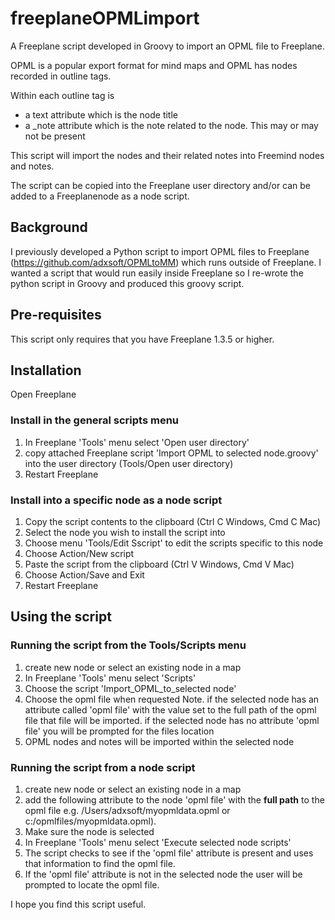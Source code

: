 # freeplaneOPMLimport

A Freeplane script developed in Groovy to import an OPML file to Freeplane. 

OPML is a popular export format for mind maps and OPML has nodes recorded in outline tags. 

Within each outline tag is 
 - a text attribute which is the node title
 - a _note attribute which is the note related to the node. This may or may not be present

This script will import the nodes and their related notes into Freemind nodes and notes.

The script can be copied into the Freeplane user directory and/or can be added to a Freeplanenode as a node script.

## Background
I previously developed a Python script to import OPML files to Freeplane (https://github.com/adxsoft/OPMLtoMM)
which runs outside of Freeplane. I wanted a script that would run easily inside Freeplane so I re-wrote the 
python script in Groovy and produced this groovy script.

## Pre-requisites
This script only requires that you have Freeplane 1.3.5 or higher.

## Installation
Open Freeplane

### Install in the general scripts menu
1. In Freeplane 'Tools' menu select 'Open user directory'
2. copy attached Freeplane script 'Import OPML to selected node.groovy' into the user directory (Tools/Open user directory)
3. Restart Freeplane

### Install into a specific node as a node script
1. Copy the script contents to the clipboard (Ctrl C Windows, Cmd C Mac)
2. Select the node you wish to install the script into
3. Choose menu 'Tools/Edit Sscript' to edit the scripts specific to this node
4. Choose Action/New script
5. Paste the script from the clipboard  (Ctrl V Windows, Cmd V Mac)
6. Choose Action/Save and Exit
7. Restart Freeplane

## Using the script

### Running the script from the Tools/Scripts menu
1. create new node or select an existing node in a map
2. In Freeplane 'Tools' menu select 'Scripts'
3. Choose the script 'Import_OPML_to_selected node'
4. Choose the opml file when requested
   Note. 
       if the selected node has an attribute called 'opml file' with 
       the value set to the full path of the opml file that file will
       be imported.
       if the selected node has no attribute 'opml file' you will be prompted for the files location
5. OPML nodes and notes will be imported within the selected node

### Running the script from a node script
1. create new node or select an existing node in a map
2. add the following attribute to the node 'opml file' with the **full path** to the opml file e.g. /Users/adxsoft/myopmldata.opml or c:/opmlfiles/myopmldata.opml).
3. Make sure the node is selected
4. In Freeplane 'Tools' menu select 'Execute selected node scripts'
5. The script checks to see if the 'opml file' attribute is present and uses that information to find the opml file.
6. If the 'opml file' attribute is not in the selected node the user will be prompted to locate the opml file.

I hope you find this script useful.
